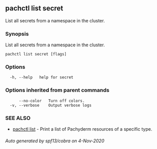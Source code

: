 ## pachctl list secret

List all secrets from a namespace in the cluster.

### Synopsis

List all secrets from a namespace in the cluster.

```
pachctl list secret [flags]
```

### Options

```
  -h, --help   help for secret
```

### Options inherited from parent commands

```
      --no-color   Turn off colors.
  -v, --verbose    Output verbose logs
```

### SEE ALSO

* [pachctl list](pachctl_list.md)	 - Print a list of Pachyderm resources of a specific type.

###### Auto generated by spf13/cobra on 4-Nov-2020
